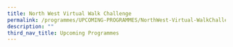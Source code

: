```yaml
---
title: North West Virtual Walk Challenge
permalink: /programmes/UPCOMING-PROGRAMMES/NorthWest-Virtual-WalkChallenge
description: ""
third_nav_title: Upcoming Programmes
---
```


